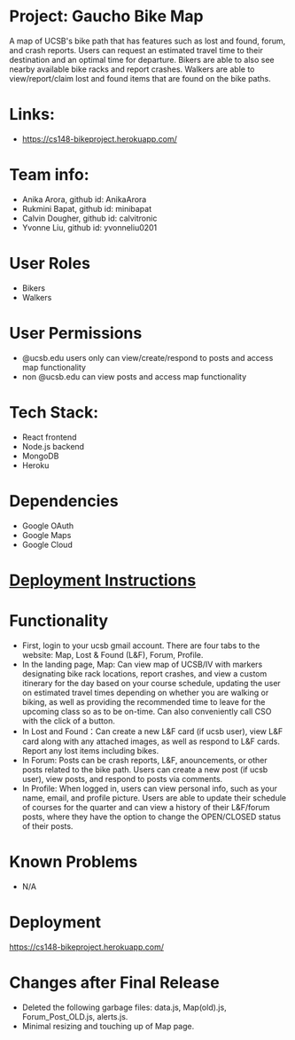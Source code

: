# Project: Gaucho Bike Map 
A map of UCSB's bike path that has features such as lost and found, forum, and crash reports. Users can request an estimated travel time to their destination and an optimal time for departure. Bikers are able to also see nearby available bike racks and report crashes. Walkers are able to view/report/claim lost and found items that are found on the bike paths.

# Links:
* https://cs148-bikeproject.herokuapp.com/

# Team info: 
* Anika Arora, github id: AnikaArora 
* Rukmini Bapat, github id: minibapat
* Calvin Dougher, github id: calvitronic 
* Yvonne Liu, github id: yvonneliu0201 

# User Roles
* Bikers
* Walkers

# User Permissions
* @ucsb.edu users only can view/create/respond to posts and access map functionality
* non @ucsb.edu can view posts and access map functionality

# Tech Stack: 
* React frontend 
* Node.js backend 
* MongoDB
* Heroku 

# Dependencies
* Google OAuth
* Google Maps
* Google Cloud

# [Deployment Instructions](./docs/DEPLOY.md)

# Functionality
* First, login to your ucsb gmail account. There are four tabs to the website: Map, Lost & Found (L&F), Forum, Profile.
* In the landing page, Map: Can view map of UCSB/IV with markers designating bike rack locations, report crashes, and view a custom itinerary for the day based on your course schedule, updating the user on estimated travel times depending on whether you are walking or biking, as well as providing the recommended time to leave for the upcoming class so as to be on-time. Can also conveniently call CSO with the click of a button.
* In Lost and Found：Can create a new L&F card (if ucsb user), view L&F card along with any attached images, as well as respond to L&F cards. Report any lost items including bikes.
* In Forum: Posts can be crash reports, L&F, anouncements, or other posts related to the bike path. Users can create a new post (if ucsb user), view posts, and respond to posts via comments.
* In Profile: When logged in, users can view personal info, such as your name, email, and profile picture. Users are able to update their schedule of courses for the quarter and can view a history of their L&F/forum posts, where they have the option to change the OPEN/CLOSED status of their posts.

# Known Problems
* N/A

# Deployment 
https://cs148-bikeproject.herokuapp.com/

# Changes after Final Release
* Deleted the following garbage files: data.js, Map(old).js, Forum_Post_OLD.js, alerts.js.
* Minimal resizing and touching up of Map page.
